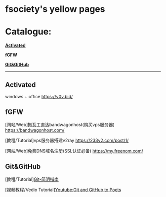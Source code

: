 # fsociety's yellow pages

# Catalogue:

__[Activated](##Activated)__

__[fGFW](##fGFW)__

__[Git&GitHub](##Git&GitHub)__

__________

## Activated

windows + office https://v0v.bid/

## fGFW

[网站/Web]搬瓦工直达bandwagonhost(购买vps服务器) https://bandwagonhost.com/

[教程/Tutorial]vps服务器搭建v2ray https://233v2.com/post/1/

[网站/Web]免费DNS域名注册(SSL认证必备) https://my.freenom.com/

## Git&GitHub

[教程/Tutorial][Git-简明指南](http://rogerdudler.github.io/git-guide/index.zh.html)

[视频教程/Vedio Tutorial][Youtube:Git and GitHub to Poets](https://www.youtube.com/playlist?list=PLRqwX-V7Uu6ZF9C0YMKuns9sLDzK6zoiV)
